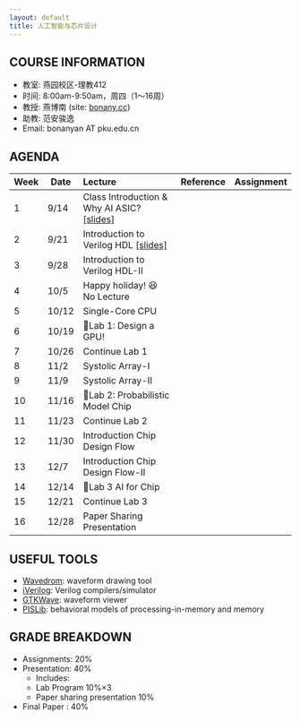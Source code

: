 ```yaml
---
layout: default
title: 人工智能与芯片设计
---
```


## COURSE INFORMATION

- 教室: 燕园校区-理教412
- 时间: 8:00am-9:50am，周四（1～16周）
- 教授: 燕博南 (site: [bonany.cc](https://bonany.cc))
- 助教: 范安骏逸
- Email: bonanyan AT pku.edu.cn

## AGENDA

| Week | Date  | Lecture                                                                    | Reference | Assignment |
| ---- | ----- | :------------------------------------------------------------------------- | :-------- | ---------- |
| 1    | 9/14  | Class Introduction & Why AI ASIC? [\[slides\]](/assets/lec/Lec1_intro.pdf) |           |            |
| 2    | 9/21  | Introduction to Verilog HDL [\[slides\]](/assets/lec/Lec2_verilog.pdf)     |           |            |
| 3    | 9/28  | Introduction to Verilog HDL-II                                             |           |            |
| 4    | 10/5  | Happy holiday! 😆 No Lecture                                              |           |            |
| 5    | 10/12 | Single-Core CPU                                                            |           |            |
| 6    | 10/19 | 🌟Lab 1: Design a GPU!                                                    |           |            |
| 7    | 10/26 | Continue Lab 1                                                             |           |            |
| 8    | 11/2  | Systolic Array-I                                                           |           |            |
| 9    | 11/9  | Systolic Array-II                                                          |           |            |
| 10   | 11/16 | 🌟Lab 2: Probabilistic Model Chip                                         |           |            |
| 11   | 11/23 | Continue Lab 2                                                             |           |            |
| 12   | 11/30 | Introduction Chip Design Flow                                              |           |            |
| 13   | 12/7  | Introduction Chip Design Flow-II                                           |           |            |
| 14   | 12/14 | 🌟Lab 3 AI for Chip                                                       |           |            |
| 15   | 12/21 | Continue Lab 3                                                             |           |            |
| 16   | 12/28 | Paper Sharing Presentation                                                 |           |            |

## USEFUL TOOLS

- [Wavedrom](https://wavedrom.com): waveform drawing tool
- [iVerilog](https://github.com/steveicarus/iverilog): Verilog compilers/simulator
- [GTKWave](https://gtkwave.sourceforge.net): waveform viewer
- [PISLib](https://bonany.gitlab.io/pis/): behavioral models of processing-in-memory and memory


## GRADE BREAKDOWN

- Assignments: 20%
- Presentation: 40%
  - Includes:
  - Lab Program 10%$\times$3
  - Paper sharing presentation 10%
- Final Paper : 40%

